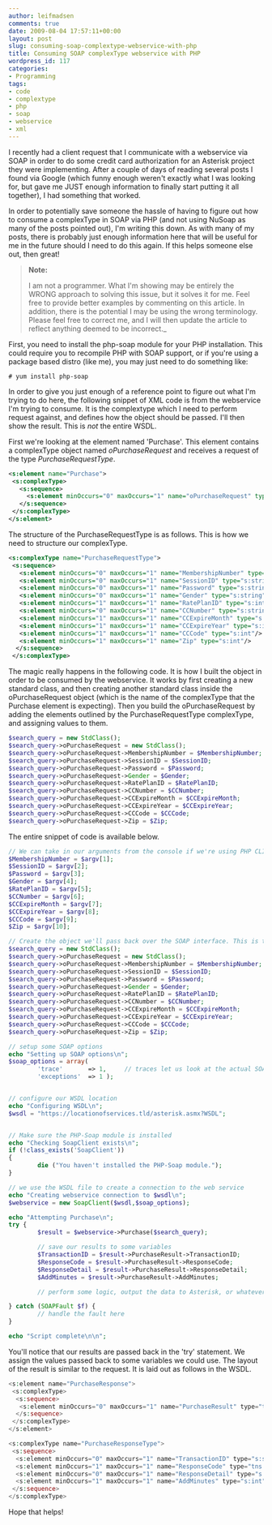 ```yaml
---
author: leifmadsen
comments: true
date: 2009-08-04 17:57:11+00:00
layout: post
slug: consuming-soap-complextype-webservice-with-php
title: Consuming SOAP complexType webservice with PHP
wordpress_id: 117
categories:
- Programming
tags:
- code
- complextype
- php
- soap
- webservice
- xml
---
```


I recently had a client request that I communicate with a webservice via SOAP in order to do some credit card authorization for an Asterisk project they were implementing. After a couple of days of reading several posts I found via Google (which funny enough weren't exactly what I was looking for, but gave me JUST enough information to finally start putting it all together), I had something that worked.

In order to potentially save someone the hassle of having to figure out how to consume a complexType in SOAP via PHP (and not using NuSoap as many of the posts pointed out), I'm writing this down. As with many of my posts, there is probably just enough information here that will be useful for me in the future should I need to do this again. If this helps someone else out, then great!

> **Note:**
>
> I am not a programmer. What I'm showing may be entirely the WRONG approach to solving this issue, but it solves it for me. Feel free to provide better examples by commenting on this article. In addition, there is the potential I may be using the wrong terminology. Please feel free to correct me, and I will then update the article to reflect anything deemed to be incorrect._

First, you need to install the php-soap module for your PHP installation. This could require you to recompile PHP with SOAP support, or if you're using a package based distro (like me), you may just need to do something like:

```# yum install php-soap```

In order to give you just enough of a reference point to figure out what I'm trying to do here, the following snippet of XML code is from the webservice I'm trying to consume. It is the complextype which I need to perform request against, and defines how the object should be passed. I'll then show the result. This is *not* the entire WSDL.

First we're looking at the element named 'Purchase'. This element contains a complexType object named _oPurchaseRequest_ and receives a request of the type _PurchaseRequestType_.

```xml
<s:element name="Purchase">
 <s:complexType>
   <s:sequence>
     <s:element minOccurs="0" maxOccurs="1" name="oPurchaseRequest" type="tns:PurchaseRequestType"/>
   </s:sequence>
 </s:complexType>
</s:element>
```

The structure of the PurchaseRequestType is as follows. This is how we need to structure our complexType.

```xml
<s:complexType name="PurchaseRequestType">
 <s:sequence>
   <s:element minOccurs="0" maxOccurs="1" name="MembershipNumber" type="s:string"/>
   <s:element minOccurs="0" maxOccurs="1" name="SessionID" type="s:string"/>
   <s:element minOccurs="0" maxOccurs="1" name="Password" type="s:string"/>
   <s:element minOccurs="0" maxOccurs="1" name="Gender" type="s:string"/>
   <s:element minOccurs="1" maxOccurs="1" name="RatePlanID" type="s:int"/>
   <s:element minOccurs="0" maxOccurs="1" name="CCNumber" type="s:string"/>
   <s:element minOccurs="1" maxOccurs="1" name="CCExpireMonth" type="s:int"/>
   <s:element minOccurs="1" maxOccurs="1" name="CCExpireYear" type="s:int"/>
   <s:element minOccurs="1" maxOccurs="1" name="CCCode" type="s:int"/>
   <s:element minOccurs="1" maxOccurs="1" name="Zip" type="s:int"/>
  </s:sequence>
 </s:complexType>
```

The magic really happens in the following code. It is how I built the object in order to be consumed by the webservice. It works by first creating a new standard class, and then creating another standard class inside the oPurchaseRequest object (which is the name of the complexType that the Purchase element is expecting). Then you build the oPurchaseRequest by adding the elements outlined by the PurchaseRequestType complexType, and assigning values to them.

```php
$search_query = new StdClass();
$search_query->oPurchaseRequest = new StdClass();
$search_query->oPurchaseRequest->MembershipNumber = $MembershipNumber;
$search_query->oPurchaseRequest->SessionID = $SessionID;
$search_query->oPurchaseRequest->Password = $Password;
$search_query->oPurchaseRequest->Gender = $Gender;
$search_query->oPurchaseRequest->RatePlanID = $RatePlanID;
$search_query->oPurchaseRequest->CCNumber = $CCNumber;
$search_query->oPurchaseRequest->CCExpireMonth = $CCExpireMonth;
$search_query->oPurchaseRequest->CCExpireYear = $CCExpireYear;
$search_query->oPurchaseRequest->CCCode = $CCCode;
$search_query->oPurchaseRequest->Zip = $Zip;
```

The entire snippet of code is available below.

```php
// We can take in our arguments from the console if we're using PHP CLI
$MembershipNumber = $argv[1];
$SessionID = $argv[2];
$Password = $argv[3];
$Gender = $argv[4];
$RatePlanID = $argv[5];
$CCNumber = $argv[6];
$CCExpireMonth = $argv[7];
$CCExpireYear = $argv[8];
$CCCode = $argv[9];
$Zip = $argv[10];

// Create the object we'll pass back over the SOAP interface. This is the MAGIC!
$search_query = new StdClass();
$search_query->oPurchaseRequest = new StdClass();
$search_query->oPurchaseRequest->MembershipNumber = $MembershipNumber;
$search_query->oPurchaseRequest->SessionID = $SessionID;
$search_query->oPurchaseRequest->Password = $Password;
$search_query->oPurchaseRequest->Gender = $Gender;
$search_query->oPurchaseRequest->RatePlanID = $RatePlanID;
$search_query->oPurchaseRequest->CCNumber = $CCNumber;
$search_query->oPurchaseRequest->CCExpireMonth = $CCExpireMonth;
$search_query->oPurchaseRequest->CCExpireYear = $CCExpireYear;
$search_query->oPurchaseRequest->CCCode = $CCCode;
$search_query->oPurchaseRequest->Zip = $Zip;

// setup some SOAP options
echo "Setting up SOAP options\n";
$soap_options = array(
        'trace'       => 1,     // traces let us look at the actual SOAP messages later
        'exceptions'  => 1 );


// configure our WSDL location
echo "Configuring WSDL\n";
$wsdl = "https://locationofservices.tld/asterisk.asmx?WSDL";


// Make sure the PHP-Soap module is installed
echo "Checking SoapClient exists\n";
if (!class_exists('SoapClient'))
{
        die ("You haven't installed the PHP-Soap module.");
}

// we use the WSDL file to create a connection to the web service
echo "Creating webservice connection to $wsdl\n";
$webservice = new SoapClient($wsdl,$soap_options);

echo "Attempting Purchase\n";
try {
        $result = $webservice->Purchase($search_query);

        // save our results to some variables
        $TransactionID = $result->PurchaseResult->TransactionID;
        $ResponseCode = $result->PurchaseResult->ResponseCode;
        $ResponseDetail = $result->PurchaseResult->ResponseDetail;
        $AddMinutes = $result->PurchaseResult->AddMinutes;

        // perform some logic, output the data to Asterisk, or whatever you want to do with it.

} catch (SOAPFault $f) {
        // handle the fault here
}

echo "Script complete\n\n";
```

You'll notice that our results are passed back in the 'try' statement. We assign the values passed back to some variables we could use. The layout of the result is similar to the request. It is laid out as follows in the WSDL.

```php
<s:element name="PurchaseResponse">
 <s:complexType>
  <s:sequence>
   <s:element minOccurs="0" maxOccurs="1" name="PurchaseResult" type="tns:PurchaseResponseType"/>
  </s:sequence>
 </s:complexType>
</s:element>

<s:complexType name="PurchaseResponseType">
 <s:sequence>
  <s:element minOccurs="0" maxOccurs="1" name="TransactionID" type="s:string"/>
  <s:element minOccurs="1" maxOccurs="1" name="ResponseCode" type="tns:ResponseCodes"/>
  <s:element minOccurs="0" maxOccurs="1" name="ResponseDetail" type="s:string"/>
  <s:element minOccurs="1" maxOccurs="1" name="AddMinutes" type="s:int"/>
 </s:sequence>
</s:complexType>
```

Hope that helps!
